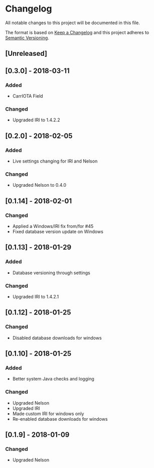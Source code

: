 # Changelog
All notable changes to this project will be documented in this file.

The format is based on [Keep a Changelog](http://keepachangelog.com/en/1.0.0/)
and this project adheres to [Semantic Versioning](http://semver.org/spec/v2.0.0.html).

## [Unreleased]

## [0.3.0] - 2018-03-11

### Added
- CarrIOTA Field

### Changed
- Upgraded IRI to 1.4.2.2

## [0.2.0] - 2018-02-05

### Added
- Live settings changing for IRI and Nelson

### Changed
- Upgraded Nelson to 0.4.0

## [0.1.14] - 2018-02-01

### Changed

- Applied a Windows/IRI fix from/for #45
- Fixed database version update on Windows

## [0.1.13] - 2018-01-29

### Added
- Database versioning through settings

### Changed
- Upgraded IRI to 1.4.2.1

## [0.1.12] - 2018-01-25

### Changed
- Disabled database downloads for windows

## [0.1.10] - 2018-01-25

### Added
- Better system Java checks and logging

### Changed
- Upgraded Nelson
- Upgraded IRI
- Made custom IRI for windows only
- Re-enabled database downloads for windows

## [0.1.9] - 2018-01-09

### Changed
- Upgraded Nelson